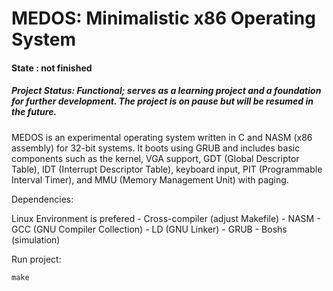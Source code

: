 # MEDOS: Minimalistic x86 Operating System

#### State : not finished
##### Project Status: Functional; serves as a learning project and a foundation for further development. The project is on pause but will be resumed in the future.

MEDOS is an experimental operating system written in C and NASM (x86 assembly) for 32-bit systems. It boots using GRUB and includes basic components such as the kernel, VGA support, GDT (Global Descriptor Table), IDT (Interrupt Descriptor Table), keyboard input, PIT (Programmable Interval Timer), and MMU (Memory Management Unit) with paging.


Dependencies:

Linux Environment is prefered - Cross-compiler (adjust Makefile) - NASM - GCC (GNU Compiler Collection) - LD (GNU Linker) - GRUB - Boshs (simulation)

Run project:
```shell
make
```
